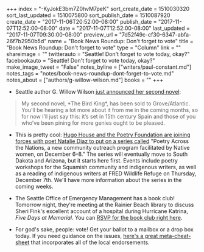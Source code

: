 +++
index = "-KyJokE3bm7Z0hvM7peK"
sort_create_date = 1510030320
sort_last_updated = 1510075800
sort_publish_date = 1510087920
create_date = "2017-11-06T20:52:00-08:00"
publish_date = "2017-11-07T12:52:00-08:00"
date = "2017-11-07T12:52:00-08:00"
last_updated = "2017-11-07T09:30:00-08:00"
preview_url = "7d52f49c-cf30-6347-abfa-26f7b2950b5d"
name = "Book News Roundup: Don't forget to vote"
title = "Book News Roundup: Don't forget to vote"
type = "Column"
link = ""
shareimage = ""
twitterauto = "Seattle! Don't forget to vote today, okay?"
facebookauto = "Seattle! Don't forget to vote today, okay?"
make_image_tweet = "False"
notes_byline = ["writers/paul-constant.md"]
notes_tags = "notes/book-news-roundup-dont-forget-to-vote.md"
notes_about = ["authors/g-willow-wilson.md"]
books = ""
+++
* Seattle author G. Willow Wilson [just announced her second novel](http://gwillowwilson.com/post/167200260578/the-bird-king-takes-flight-with-groveatlantic):

<blockquote>My second novel, *The Bird King*, has been sold to Grove/Atlantic. You’ll be hearing a lot more about it from me in the coming months, so for now I’ll just say this: it’s set in 15th century Spain and those of you who’ve been pining for more genies ought to be pleased.</blockquote>

* This is pretty cool: [Hugo House and the Poetry Foundation are joining forces with poet Natalie Diaz to put on a series called](https://hugohouse.org/poetry-across-the-nations-supports-native-poets/) "Poetry Across the Nations, a new community outreach program facilitated by Native women, on December 6–8." The series will eventually move to South Dakota and Arizona, but it starts here first. Events include poetry workshops for the Squamish community and indigenous writers, as well as a reading of indigenous writers at FRED Wildlife Refuge on Thursday, December 7th. We'll have more information about the series in the coming weeks.

* The Seattle Office of Emergency Management has a book club! Tomorrow night, they're meeting at the Rainier Beach library to discuss Sheri Fink's excellent account of a hospital during Hurricane Katrina, *Five Days at Memorial*. You can [RSVP for the book club right here](https://www.eventbrite.com/e/disaster-book-club-five-days-at-memorial-tickets-38875747407).

* For god's sake, people: vote! Get your ballot to a mailbox or a drop box today. If you need guidance on the issues, [here's a great meta-cheat-sheet](https://docs.google.com/spreadsheets/d/e/2PACX-1vRO94reYtVQnAMj1eg4xjMO57cTfcOKhkX_rHbPuuogDEowE-2tIjggEXACvQo1U6y2NjwGw2rOPPwY/pubhtml) that incorporates all of the local endorsements.

